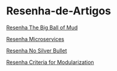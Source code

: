 # Resenha-de-Artigos

[Resenha The Big Ball of Mud](Resenhas/Resenha-The-Big-Ball-of-Mud.pdf)

[Resenha Microservices](Resenhas/Resenha-Microservices.pdf)

[Resenha No Silver Bullet](Resenhas/Resenha-No-Silver-Bullet.pdf)

[Resenha Criteria for Modularization](Resenhas/Criteria-for-Modularization-resenha.pdf)
